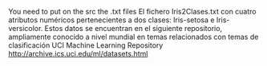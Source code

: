 You need to put on the src the .txt files El fichero Iris2Clases.txt con cuatro atributos numéricos pertenecientes a dos clases: Iris-setosa e Iris-versicolor. Estos datos se encuentran en el siguiente repositorio, ampliamente conocido a nivel mundial en temas relacionados con temas de clasificación UCI Machine Learning Repository http://archive.ics.uci.edu/ml/datasets.html

